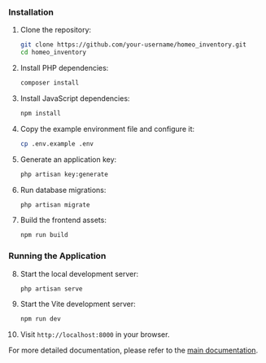 ### Installation

1. Clone the repository:

    ```sh
    git clone https://github.com/your-username/homeo_inventory.git
    cd homeo_inventory
    ```

2. Install PHP dependencies:

    ```sh
    composer install
    ```

3. Install JavaScript dependencies:

    ```sh
    npm install
    ```

4. Copy the example environment file and configure it:

    ```sh
    cp .env.example .env
    ```

5. Generate an application key:

    ```sh
    php artisan key:generate
    ```

6. Run database migrations:

    ```sh
    php artisan migrate
    ```

7. Build the frontend assets:

    ```sh
    npm run build
    ```

### Running the Application

8. Start the local development server:

    ```sh
    php artisan serve
    ```

9. Start the Vite development server:

    ```sh
    npm run dev
    ```

10. Visit `http://localhost:8000` in your browser.

For more detailed documentation, please refer to the [main documentation](../README.md).
